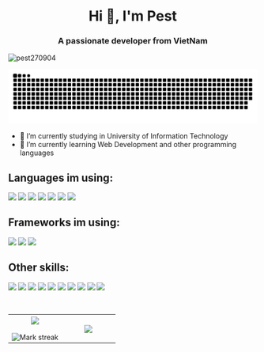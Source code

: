 <h1 align="center">Hi 👋, I'm Pest</h1>
<h3 align="center">A passionate developer from VietNam</h3>

<p align="left">
  <img
    src="https://komarev.com/ghpvc/?username=pest270904&label=Profile%20views&color=0e75b6&style=flat"
    alt="pest270904"
  />
</p>

<!--- snake -->
<div align="center">
    <img  src="https://github.com/1999AZZAR/1999AZZAR/blob/readme/resources/img/grid-snake.svg"
         alt="snake" /></a>
</div>

- 🔭 I’m currently studying in University of Information Technology
- 🌱 I’m currently learning Web Development and other programming languages

## Languages im using:
[![](https://skillicons.dev/icons?i=cpp&theme=light)](https://www.w3schools.com/cpp/)
[![](https://skillicons.dev/icons?i=cs&theme=light)](https://www.w3schools.com/cs/index.php)
[![](https://skillicons.dev/icons?i=js&theme=light)](https://www.w3schools.com/js/)
[![](https://skillicons.dev/icons?i=html&theme=light)](https://www.w3schools.com/html/)
[![](https://skillicons.dev/icons?i=css&theme=light)](https://www.w3schools.com/css/)
[![](https://skillicons.dev/icons?i=ts&theme=light)](https://www.typescriptlang.org/)
[![](https://skillicons.dev/icons?i=py&theme=light)](https://www.python.org/)


## Frameworks im using:
[![](https://skillicons.dev/icons?i=nestjs&theme=light)](https://nestjs.com/)
[![](https://skillicons.dev/icons?i=express&theme=light)](https://expressjs.com/)
[![](https://skillicons.dev/icons?i=nodejs&theme=light)](https://nodejs.org/en)


## Other skills:
[![](https://skillicons.dev/icons?i=npm&theme=light)](https://www.npmjs.com/)
[![](https://skillicons.dev/icons?i=linux&theme=light)](https://en.wikipedia.org/wiki/Linux)
[![](https://skillicons.dev/icons?i=bash&theme=light)](https://en.wikipedia.org/wiki/Bash_(Unix_shell))
[![](https://skillicons.dev/icons?i=docker&theme=light)](https://www.docker.com/)
[![](https://skillicons.dev/icons?i=github&theme=light)](https://github.com/Pest270904)
[![](https://skillicons.dev/icons?i=prisma&theme=light)](https://www.prisma.io/)
[![](https://skillicons.dev/icons?i=ps&theme=light)](https://skillicons.dev)
[![](https://skillicons.dev/icons?i=visualstudio&theme=light)](https://visualstudio.microsoft.com/)
[![](https://skillicons.dev/icons?i=vscode&theme=light)](https://code.visualstudio.com/)
[![](https://skillicons.dev/icons?i=vim&theme=light)](https://www.vim.org/)

<br>

<p align="center">
<!--- stats (start) -->
  <table align="center">
  <tr border="none">
  <td width="50%" align="center">   
    <img  align="center"  src="https://github-readme-stats.vercel.app/api?username=Pest270904&theme=dark&show_icons=true&count_private=true" />
    <br></br>
    <img  title="🔥 Get streak stats for your profile at git.io/streak-stats" alt="Mark streak" src="https://github-readme-streak-stats.herokuapp.com/?user=Pest270904&theme=dark&hide_border=false" /> 
  </td>
  <td width="50%" align="center"> 
    <img  align="center"  src="https://github-readme-stats.anuraghazra1.vercel.app/api/top-langs/?username=Pest270904&theme=dark&hide_border=false&no-bg=true&no-frame=true&langs_count=10"/> 
    </td>
  </tr>
</table>
</p>
